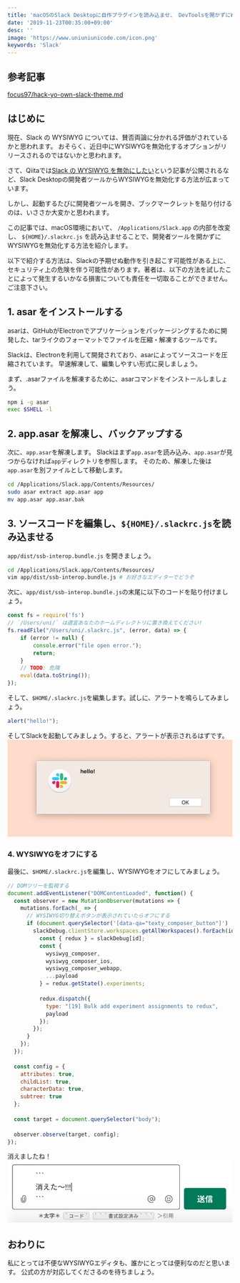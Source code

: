 ```yaml
---
title: 'macOSのSlack Desktopに自作プラグインを読み込ませ、 DevToolsを開かずにWYSIWYGを無効化する'
date: '2019-11-23T00:35:00+09:00'
desc: ''
image: 'https://www.uniuniunicode.com/icon.png'
keywords: 'Slack'
---
```


## 参考記事

[focus97/hack-yo-own-slack-theme.md](https://gist.github.com/focus97/21a8b7f130f0afd0b26f0d84f3a02d2b)

## はじめに

現在、Slack の WYSIWYG については、賛否両論に分かれる評価がされているかと思われます。
おそらく、近日中にWYSIWYGを無効化するオプションがリリースされるのではないかと思われます。

さて、Qiitaでは[Slack の WYSIWYG を無効にしたい](https://qiita.com/tdkn/items/2e12707b7a44fa8ee087)という記事が公開されるなど、Slack Desktopの開発者ツールからWYSIWYGを無効化する方法が広まっています。

しかし、起動するたびに開発者ツールを開き、ブックマークレットを貼り付けるのは、いささか大変かと思われます。

この記事では、macOS環境において、 `/Applications/Slack.app` の内部を改変し、 `${HOME}/.slackrc.js` を読み込ませることで、開発者ツールを開かずにWYSIWYGを無効化する方法を紹介します。

以下で紹介する方法は、Slackの予期せぬ動作を引き起こす可能性がある上に、セキュリティ上の危険を伴う可能性があります。著者は、以下の方法を試したことによって発生するいかなる損害についても責任を一切取ることができません。ご注意下さい。

## 1. asar をインストールする

asarは、GitHubがElectronでアプリケーションをパッケージングするために開発した、tarライクのフォーマットでファイルを圧縮・解凍するツールです。

Slackは、Electronを利用して開発されており、asarによってソースコードを圧縮されています。
早速解凍して、編集しやすい形式に戻しましょう。

まず、.asarファイルを解凍するために、asarコマンドをインストールしましょう。

```bash
npm i -g asar
exec $SHELL -l
```

## 2. app.asar を解凍し、バックアップする

次に、`app.asar`を解凍します。
Slackはまず`app.asar`を読み込み、`app.asar`が見つからなければ`app`ディレクトリを参照します。
そのため、解凍した後は`app.asar`を別ファイルとして移動します。

```bash
cd /Applications/Slack.app/Contents/Resources/
sudo asar extract app.asar app
mv app.asar app.asar.bak
```

## 3. ソースコードを編集し、`${HOME}/.slackrc.js`を読み込ませる

`app/dist/ssb-interop.bundle.js` を開きましょう。

```bash
cd /Applications/Slack.app/Contents/Resources/
vim app/dist/ssb-interop.bundle.js # お好きなエディターでどうぞ
```

次に、`app/dist/ssb-interop.bundle.js`の末尾に以下のコードを貼り付けましょう。

```js
const fs = require('fs')
// `/Users/uni/` は適宜あなたのホームディレクトリに置き換えてください!
fs.readFile("/Users/uni/.slackrc.js", (error, data) => {
    if (error != null) {
        console.error("file open error.");
        return;
    }
    // TODO: 危険
    eval(data.toString());
});
```

そして、`$HOME/.slackrc.js`を編集します。試しに、アラートを鳴らしてみましょう。

```js
alert("hello!");
```

そしてSlackを起動してみましょう。すると、アラートが表示されるはずです。
![](alert.png)

### 4. WYSIWYGをオフにする

最後に、`$HOME/.slackrc.js`を編集し、WYSIWYGをオフにしてみましょう。

```js
// DOMツリーを監視する
document.addEventListener("DOMContentLoaded", function() {
  const observer = new MutationObserver(mutations => {
    mutations.forEach(_ => {
      // WYSIWYG切り替えボタンが表示されていたらオフにする
      if (document.querySelector('[data-qa="texty_composer_button"]') != null) {
        slackDebug.clientStore.workspaces.getAllWorkspaces().forEach(id => {
          const { redux } = slackDebug[id];
          const {
            wysiwyg_composer,
            wysiwyg_composer_ios,
            wysiwyg_composer_webapp,
            ...payload
          } = redux.getState().experiments;

          redux.dispatch({
            type: "[19] Bulk add experiment assignments to redux",
            payload
          });
        });
      }
    });
  });

  const config = {
    attributes: true,
    childList: true,
    characterData: true,
    subtree: true
  };

  const target = document.querySelector("body");

  observer.observe(target, config);
});
```

消えましたね！
![](deleted.png)

## おわりに

私にとっては不便なWYSIWYGエディタも、誰かにとっては便利なのだと思います。
公式の方が対応してくださるのを待ちましょう。
